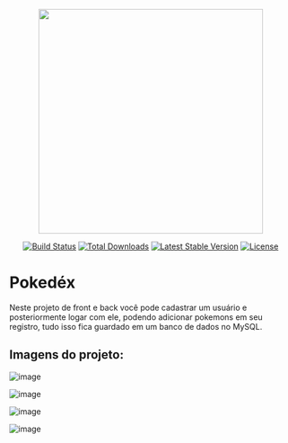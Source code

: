 <p align="center"><a href="https://laravel.com" target="_blank"><img src="https://raw.githubusercontent.com/laravel/art/master/logo-lockup/5%20SVG/2%20CMYK/1%20Full%20Color/laravel-logolockup-cmyk-red.svg" width="400"></a></p>

<p align="center">
<a href="https://travis-ci.org/laravel/framework"><img src="https://travis-ci.org/laravel/framework.svg" alt="Build Status"></a>
<a href="https://packagist.org/packages/laravel/framework"><img src="https://img.shields.io/packagist/dt/laravel/framework" alt="Total Downloads"></a>
<a href="https://packagist.org/packages/laravel/framework"><img src="https://img.shields.io/packagist/v/laravel/framework" alt="Latest Stable Version"></a>
<a href="https://packagist.org/packages/laravel/framework"><img src="https://img.shields.io/packagist/l/laravel/framework" alt="License"></a>
</p>
<h1>Pokedéx</h1>
Neste projeto de front e back você pode cadastrar um usuário e posteriormente logar com ele, podendo adicionar pokemons em seu registro, tudo isso fica guardado
em um banco de dados no MySQL. 


## Imagens do projeto: 

![image](https://user-images.githubusercontent.com/94989737/157054675-ce5477ef-daf7-4b68-850a-f22fd18feca7.png)

![image](https://user-images.githubusercontent.com/94989737/157055866-37550da7-f3dc-4df0-bf46-a29e589c96a2.png)

![image](https://user-images.githubusercontent.com/94989737/157055927-43373f9d-8afb-46bb-8f56-67fbbaf143ed.png)

![image](https://user-images.githubusercontent.com/94989737/157056011-397835f2-4d8a-4e8d-8080-ea1c5128d597.png)
